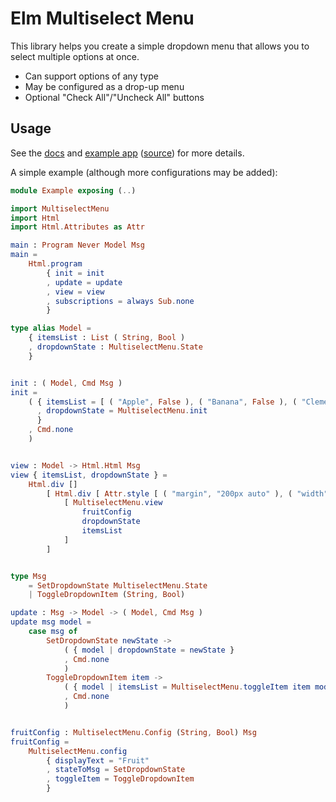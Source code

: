 # Elm Multiselect Menu

This library helps you create a simple dropdown menu that allows you to select
multiple options at once.


 - Can support options of any type
 - May be configured as a drop-up menu
 - Optional "Check All"/"Uncheck All" buttons


## Usage

See the [docs](http://package.elm-lang.org/packages/elb17/multiselect-menu/latest) and [example app](https://elb17.github.io/multiselect-menu/examples/index.html) ([source](https://github.com/elb17/multiselect-menu/blob/master/examples/Main.elm)) for more details.

A simple example (although more configurations may be added):

```elm
module Example exposing (..)

import MultiselectMenu
import Html
import Html.Attributes as Attr

main : Program Never Model Msg
main =
    Html.program
        { init = init
        , update = update
        , view = view
        , subscriptions = always Sub.none
        }

type alias Model =
    { itemsList : List ( String, Bool )
    , dropdownState : MultiselectMenu.State
    }


init : ( Model, Cmd Msg )
init =
    ( { itemsList = [ ( "Apple", False ), ( "Banana", False ), ( "Clementine", False ), ( "Dragon Fruit", False ) ]
      , dropdownState = MultiselectMenu.init
      }
    , Cmd.none
    )


view : Model -> Html.Html Msg
view { itemsList, dropdownState } =
    Html.div []
        [ Html.div [ Attr.style [ ( "margin", "200px auto" ), ( "width", "200px" ) ] ]
            [ MultiselectMenu.view
                fruitConfig
                dropdownState
                itemsList
            ]
        ]


type Msg
    = SetDropdownState MultiselectMenu.State
    | ToggleDropdownItem (String, Bool)

update : Msg -> Model -> ( Model, Cmd Msg )
update msg model =
    case msg of
        SetDropdownState newState ->
            ( { model | dropdownState = newState }
            , Cmd.none
            )
        ToggleDropdownItem item ->
            ( { model | itemsList = MultiselectMenu.toggleItem item model.itemsList }
            , Cmd.none
            )


fruitConfig : MultiselectMenu.Config (String, Bool) Msg
fruitConfig =
    MultiselectMenu.config
        { displayText = "Fruit"
        , stateToMsg = SetDropdownState
        , toggleItem = ToggleDropdownItem
        }
```

